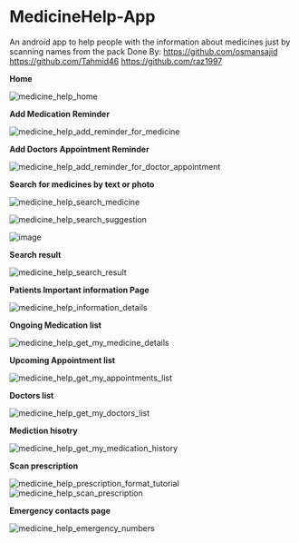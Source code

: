 # MedicineHelp-App
An android app to help people with the information about medicines just by scanning names from the pack
Done By: 
https://github.com/osmansajid
https://github.com/Tahmid46
https://github.com/raz1997

**Home**

![medicine_help_home](https://github.com/osmansajid/MedicineHelp-App/assets/42430976/19f7e3e7-11b4-4823-a345-7cb6cdb2671e)

**Add Medication Reminder**

![medicine_help_add_reminder_for_medicine](https://github.com/osmansajid/MedicineHelp-App/assets/42430976/24da7996-5406-4747-a5f2-0b669f3fce0c)

**Add Doctors Appointment Reminder**

![medicine_help_add_reminder_for_doctor_appointment](https://github.com/osmansajid/MedicineHelp-App/assets/42430976/40d7650a-e65b-4dd9-95ec-bfeb1fb9cdf1)

**Search for medicines by text or photo**

![medicine_help_search_medicine](https://github.com/osmansajid/MedicineHelp-App/assets/42430976/8e04a35f-be68-4b74-ad4d-57bfb7cb2543)

![medicine_help_search_suggestion](https://github.com/osmansajid/MedicineHelp-App/assets/42430976/fdff3c9a-975a-4bbc-9354-31d516862dea)

![image](https://github.com/osmansajid/MedicineHelp-App/assets/42430976/4e1295a5-2d6f-4126-8306-7d3b049494e9)

**Search result**

![medicine_help_search_result](https://github.com/osmansajid/MedicineHelp-App/assets/42430976/41a9e2b1-a2c8-4002-9503-3ad641891edb)

**Patients Important information Page**

![medicine_help_information_details](https://github.com/osmansajid/MedicineHelp-App/assets/42430976/26ac0ad4-67da-45c7-9a62-72768269e588)

**Ongoing Medication list**

![medicine_help_get_my_medicine_details](https://github.com/osmansajid/MedicineHelp-App/assets/42430976/b24c0cd3-8f4b-4b0f-bb11-e90b6a399ce4)

**Upcoming Appointment list**

![medicine_help_get_my_appointments_list](https://github.com/osmansajid/MedicineHelp-App/assets/42430976/bb3f7154-f08e-4f60-8915-866a7474e8e1)

**Doctors list**

![medicine_help_get_my_doctors_list](https://github.com/osmansajid/MedicineHelp-App/assets/42430976/07022a45-a383-441c-8881-c8daa2883cd4)

**Mediction hisotry**

![medicine_help_get_my_medication_history](https://github.com/osmansajid/MedicineHelp-App/assets/42430976/3dc35fac-9971-4c73-a08c-de151eca2b61)

**Scan prescription**

![medicine_help_prescription_format_tutorial](https://github.com/osmansajid/MedicineHelp-App/assets/42430976/e4d00721-00b5-4a23-a5fc-a1cf97545e59)
![medicine_help_scan_prescription](https://github.com/osmansajid/MedicineHelp-App/assets/42430976/89153446-96ef-499e-b924-bbe5bcfff536)

**Emergency contacts page**

![medicine_help_emergency_numbers](https://github.com/osmansajid/MedicineHelp-App/assets/42430976/0f33095f-16e9-471a-a280-2dfd304e8253)

